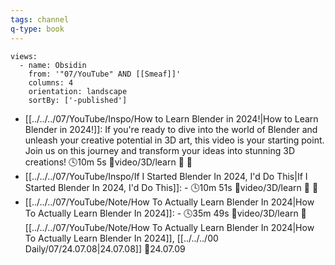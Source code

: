 ```yaml
---
tags: channel
q-type: book
---
```

```page-gallery
views:
  - name: Obsidin
    from: '"07/YouTube" AND [[Smeaf]]'
    columns: 4
    orientation: landscape
    sortBy: ['-published']
```
- [[../../../07/YouTube/Inspo/How to Learn Blender in 2024!|How to Learn Blender in 2024!]]:  If you're ready to dive into the world of Blender and unleash your creative potential in 3D art, this video is your starting point. Join us on this journey and transform your ideas into stunning 3D creations! 🕓10m 5s 📍video/3D/learn 📝 📌
- [[../../../07/YouTube/Inspo/If I Started Blender In 2024, I'd Do This|If I Started Blender In 2024, I'd Do This]]:  \- 🕓10m 51s 📍video/3D/learn 📝 📌
- [[../../../07/YouTube/Note/How To Actually Learn Blender In 2024|How To Actually Learn Blender In 2024]]:  \- 🕓35m 49s 📍video/3D/learn 📝[[../../../07/YouTube/Note/How To Actually Learn Blender In 2024|How To Actually Learn Blender In 2024]], [[../../../00 Daily/07/24.07.08|24.07.08]] 📌24.07.09

